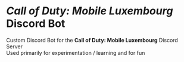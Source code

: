 # *Call of Duty: Mobile Luxembourg* Discord Bot

Custom Discord Bot for the **Call of Duty: Mobile Luxembourg** Discord Server \
Used primarily for experimentation / learning and for fun
